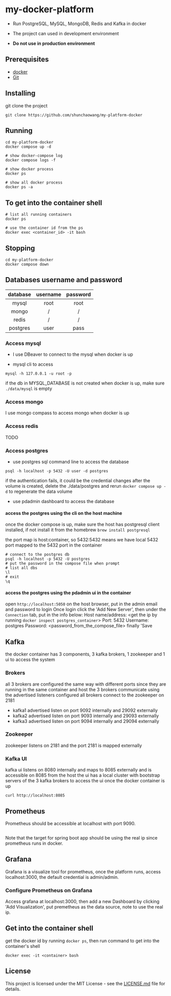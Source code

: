 # my-docker-platform

- Run PostgreSQL, MySQL, MongoDB, Redis and Kafka in docker

- The project can used in development environment

- **Do not use in production environment**

## Prerequisites

- [docker](https://docs.docker.com/install/)
- [Git](https://git-scm.com/)

## Installing

git clone the project

```shell
git clone https://github.com/shunchaowang/my-platform-docker
```

## Running

```shell
cd my-platform-docker
docker compose up -d

# show docker-compose log
docker compose logs -f

# show docker process
docker ps

# show all docker process
docker ps -a
```

## To get into the container shell

```shell
# list all running containers
docker ps

# use the container id from the ps
docker exec <container_id> -it bash
```

## Stopping

```shell
cd my-platform-docker
docker compose down
```

## Databases username and password

| database | username | password |
| :------: | :------: | :------: |
|  mysql   |   root   |   root   |
|  mongo   |    /     |    /     |
|  redis   |    /     |    /     |
| postgres |   user   |   pass   |

### Access mysql

- I use DBeaver to connect to the mysql when docker is up

- mysql cli to access

```
mysql -h 127.0.0.1 -u root -p
```

if the db in MYSQL_DATABASE is not created when docker is up, make sure `./data/mysql` is empty

### Access mongo

I use mongo compass to access mongo when docker is up

### Access redis

TODO

### Access postgres

- use postgres sql command line to access the database

```
psql -h localhost -p 5432 -U user -d postgres
```

if the authentication fails, it could be the credential changes after the volume is created, delete the ./data/postgres and rerun `docker compose up -d` to regenerate the data volume

- use pdadmin dashboard to access the database

#### access the postgres using the cli on the host machine

once the docker compose is up, make sure the host has postgresql client installed, if not install it from the homebrew `brew install postgresql`

the port map is host:container, so 5432:5432 means we have local 5432 port mapped to the 5432 port in the container

```shell
# connect to the postgres db
psql -h localhost -p 5432 -U postgres
# put the password in the compose file when prompt
# list all dbs
\l
# exit
\q

```

#### access the postgres using the pdadmin ui in the container

open `http://localhost:5050` on the host browser, put in the admin email and password to login
Once login click the 'Add New Server', then under the `Connection` tab, put in the info below:
Host name/address: <get the ip by running `docker inspect postgres_container`>
Port: 5432
Username: postgres
Password: <password_from_the_compose_file>
finally 'Save

## Kafka

the docker container has 3 components, 3 kafka brokers, 1 zookeeper and 1 ui to access the system

### Brokers

all 3 brokers are configured the same way with different ports since they are running in the same container and host
the 3 brokers communicate using the advertised listeners configured
all brokers connect to the zookeeper on 2181

- kafka1 advertised listen on port 9092 internally and 29092 externally
- kafka2 advertised listen on port 9093 internally and 29093 externally
- kafka3 advertised listen on port 9094 internally and 29094 externally

### Zookeeper

zookeeper listens on 2181 and the port 2181 is mapped externally

### Kafka UI

kafka ui listens on 8080 internally and maps to 8085 externally and is accessible on 8085 from the host
the ui has a local cluster with bootstrap servers of the 3 kafka brokers
to access the ui once the docker container is up

```
curl http://localhost:8085
```

## Prometheus

Prometheus should be accessible at localhost with port 9090.

```curl http://localhost:9090

```

Note that the target for spring boot app should be using the real ip since prometheus runs in docker.

## Grafana

Grafana is a visualize tool for prometheus, once the platform runs, access localhost:3000, the default credential is admin/admin.

### Configure Prometheus on Grafana

Access grafana at localhost:3000, then add a new Dashboard by clicking 'Add Visualization', put premetheus as the data source, note to use the real ip.

## Get into the container shell

get the docker id by running `docker ps`, then run command to get into the container's shell

```
docker exec -it <container> bash
```

## License

This project is licensed under the MIT License - see the [LICENSE.md](https://github.com/shunchaowang/my-platform-docker/LICENSE) file for details.
